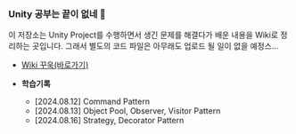### Unity 공부는 끝이 없네 🤣

이 저장소는 Unity Project를 수행하면서 생긴 문제를 해결다가 배운 내용을 Wiki로 정리하는 곳입니다.
그래서 별도의 코드 파일은 아무래도 업로드 될 일이 없을 예정스...

- [Wiki 꾸욱(바로가기)](https://github.com/cheona-thousand-man/Unity-myBasics-Wiki/wiki)

- **학습기록**
  - [2024.08.12] Command Pattern 
  - [2024.08.13] Object Pool, Observer, Visitor Pattern 
  - [2024.08.16] Strategy, Decorator Pattern